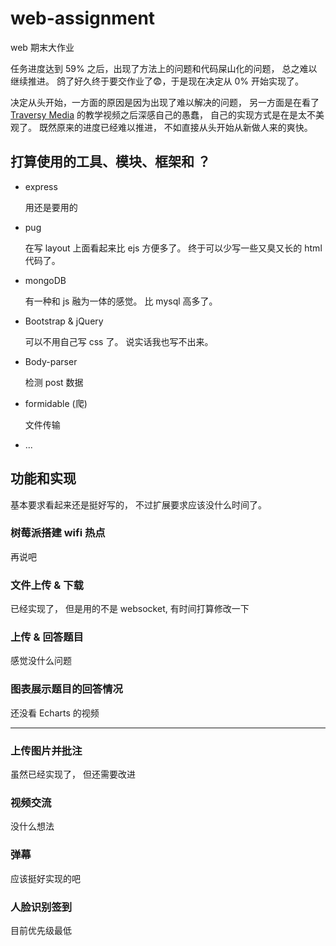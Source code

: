 # web-assignment
web 期末大作业

任务进度达到 59% 之后，出现了方法上的问题和代码屎山化的问题， 总之难以继续推进。 鸽了好久终于要交作业了😨，于是现在决定从 0% 开始实现了。

决定从头开始，一方面的原因是因为出现了难以解决的问题， 另一方面是在看了 [Traversy Media](https://www.youtube.com/watch?v=CrAU8xTHy4M&list=PLillGF-RfqbYRpji8t4SxUkMxfowG4Kqp&index=9) 的教学视频之后深感自己的愚蠢， 自己的实现方式是在是太不美观了。 既然原来的进度已经难以推进， 不如直接从头开始从新做人来的爽快。

## 打算使用的工具、模块、框架和 ？

+   express

    用还是要用的

+   pug
    
    在写 layout 上面看起来比 ejs 方便多了。 终于可以少写一些又臭又长的 html 代码了。

+   mongoDB

    有一种和 js 融为一体的感觉。 比 mysql 高多了。

+   Bootstrap & jQuery

    可以不用自己写 css 了。 说实话我也写不出来。

+   Body-parser

    检测 post 数据

+   formidable (爬)

    文件传输

+   ...

## 功能和实现

基本要求看起来还是挺好写的， 不过扩展要求应该没什么时间了。

### 树莓派搭建 wifi 热点

再说吧

### 文件上传 & 下载

已经实现了， 但是用的不是 websocket, 有时间打算修改一下

### 上传 & 回答题目

感觉没什么问题

### 图表展示题目的回答情况

还没看 Echarts 的视频

---

### 上传图片并批注

虽然已经实现了， 但还需要改进

### 视频交流

没什么想法

### 弹幕

应该挺好实现的吧

### 人脸识别签到

目前优先级最低

